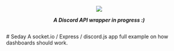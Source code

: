<div align="center">
        <p> <img src="https://i.imgur.com/tDy4yb4.png"/> </p>
        <p><i><b>A Discord API wrapper in progress :)</b></i></p>
	<p> 
		<a href="https://discord.gg/Q8kuctn"><img src="https://discordapp.com/api/guilds/363717307660369921/embed.png" alt="" /></a>
    </p>
</div>
# Seday
A socket.io / Express / discord.js app full example on how dashboards should work.
